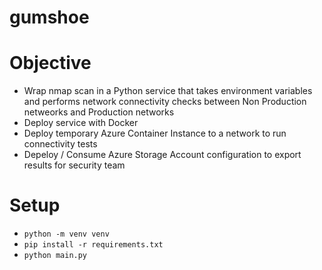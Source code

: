 # gumshoe

# Objective
- Wrap nmap scan in a Python service that takes environment variables and performs network connectivity checks between Non Production netweorks and Production networks
- Deploy service with Docker
- Deploy temporary Azure Container Instance to a network to run connectivity tests
- Depeloy / Consume Azure Storage Account configuration to export results for security team

# Setup
- `python -m venv venv`
- `pip install -r requirements.txt`
- `python main.py`